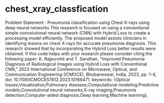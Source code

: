 # chest_xray_classfication
Problem Statement : Pneumonia classificaiton using Chest X-rays using deep neural networks
This research is focused on using a conventional simple convolutional neural network (CNN) with Hybrid Loss to create a processing model efficiently. The proposed model assists clinicians in identifying lesions on chest X-rays for accurate pneumonia diagnosis. This research showed that by incorporating the Hybrid Loss better results were obtained. If this code helps with your research please consider citing the following paper: 
K. Rajpurohit and T. Sandhan, "Improved Pneumonia Diagnosis of Radiological Images using Hybrid Loss with Conventional CNN," 2023 International Conference on Microwave, Optical, and Communication Engineering (ICMOCE), Bhubaneswar, India, 2023, pp. 1-4, doi: 10.1109/ICMOCE57812.2023.10166471. keywords: {Optical losses;Visualization;Pulmonary diseases;Computational modeling;Predictive models;Convolutional neural networks;X-ray imaging;Pneumonia detection;Computer-aided diagnosis;Deep learning;Machine learning},



